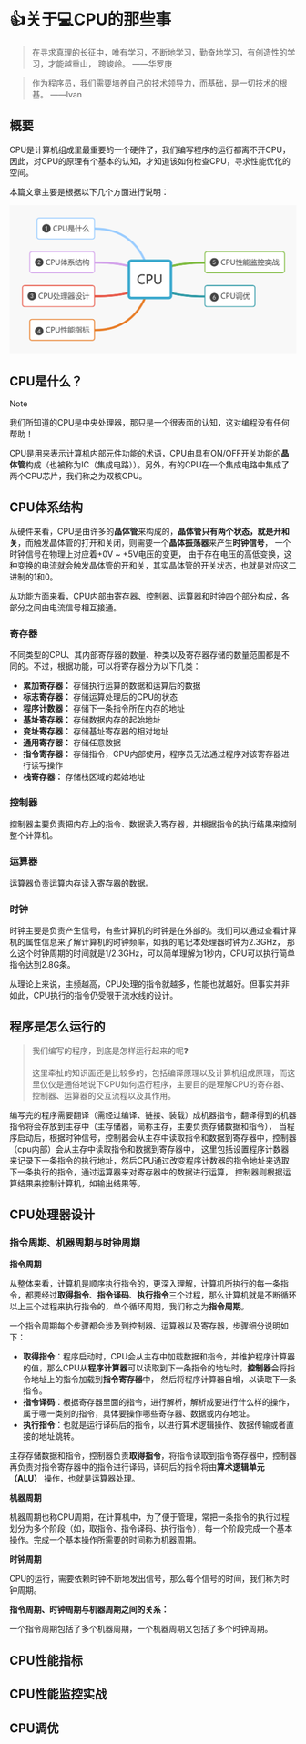 # :thumbsup:关于:computer:CPU的那些事

> 在寻求真理的长征中，唯有学习，不断地学习，勤奋地学习，有创造性的学习，才能越重山， 跨峻岭。 ——华罗庚

> 作为程序员，我们需要培养自己的技术领导力，而基础，是一切技术的根基。 ——lvan

## 概要

CPU是计算机组成里最重要的一个硬件了，我们编写程序的运行都离不开CPU，因此，对CPU的原理有个基本的认知，才知道该如何检查CPU，寻求性能优化的空间。

本篇文章主要是根据以下几个方面进行说明：

![img.png](../img/计算机基础/关于CPU的那些事.png)

## CPU是什么？

> [!NOTE]
> 我们所知道的CPU是中央处理器，那只是一个很表面的认知，这对编程没有任何帮助！

CPU是用来表示计算机内部元件功能的术语，CPU由具有ON/OFF开关功能的**晶体管**构成（也被称为IC（集成电路））。另外，有的CPU在一个集成电路中集成了两个CPU芯片，我们称之为双核CPU。

## CPU体系结构

从硬件来看，CPU是由许多的**晶体管**来构成的，**晶体管只有两个状态，就是开和关**，而触发晶体管的打开和关闭，则需要一个**晶体振荡器**来产生**时钟信号**，
一个时钟信号在物理上对应着+0V ~ +5V电压的变更， 由于存在电压的高低变换，这种变换的电流就会触发晶体管的开和关，其实晶体管的开关状态，也就是对应这二进制的1和0。

从功能方面来看，CPU内部由寄存器、控制器、运算器和时钟四个部分构成，各部分之间由电流信号相互接通。

### 寄存器

不同类型的CPU、其内部寄存器的数量、种类以及寄存器存储的数量范围都是不同的。不过，根据功能，可以将寄存器分为以下几类：

- **累加寄存器：** 存储执行运算的数据和运算后的数据
- **标志寄存器：** 存储运算处理后的CPU的状态
- **程序计数器：** 存储下一条指令所在内存的地址
- **基址寄存器：** 存储数据内存的起始地址
- **变址寄存器：** 存储基址寄存器的相对地址
- **通用寄存器：** 存储任意数据
- **指令寄存器：** 存储指令，CPU内部使用，程序员无法通过程序对该寄存器进行读写操作
- **栈寄存器：** 存储栈区域的起始地址

### 控制器

控制器主要负责把内存上的指令、数据读入寄存器，并根据指令的执行结果来控制整个计算机。

### 运算器

运算器负责运算内存读入寄存器的数据。

### 时钟

时钟主要是负责产生信号，有些计算机的时钟是在外部的。我们可以通过查看计算机的属性信息来了解计算机的时钟频率，如我的笔记本处理器时钟为2.3GHz，
那么这个时钟周期的时间就是1/2.3GHz，可以简单理解为1秒内，CPU可以执行简单指令达到2.8G条。

从理论上来说，主频越高，CPU处理的指令就越多，性能也就越好。但事实并非如此，CPU执行的指令仍受限于流水线的设计。

## 程序是怎么运行的

> 我们编写的程序，到底是怎样运行起来的呢:question:
> 
> 这里牵扯的知识面还是比较多的，包括编译原理以及计算机组成原理，而这里仅仅是通俗地说下CPU如何运行程序，主要目的是理解CPU的寄存器、控制器、运算器的交互流程以及其作用。

编写完的程序需要翻译（需经过编译、链接、装载）成机器指令，翻译得到的机器指令将会存放到主存中（主存储器，简称主存，主要负责存储数据和指令），
当程序启动后，根据时钟信号，控制器会从主存中读取指令和数据到寄存器中，控制器（cpu内部）会从主存中读取指令和数据到寄存器中，
这里包括设置程序计数器来记录下一条指令的执行地址，然后CPU通过改变程序计数器的指令地址来选取下一条执行的指令，通过运算器来对寄存器中的数据进行运算，
控制器则根据运算结果来控制计算机，如输出结果等。

## CPU处理器设计

### 指令周期、机器周期与时钟周期

**指令周期**

从整体来看，计算机是顺序执行指令的，更深入理解，计算机所执行的每一条指令，都要经过**取得指令**、**指令译码**、**执行指令**三个过程，那么计算机就是不断循环以上三个过程来执行指令的，单个循环周期，我们称之为**指令周期**。

一个指令周期每个步骤都会涉及到控制器、运算器以及寄存器，步骤细分说明如下：
- **取得指令**：程序启动时，CPU会从主存中加载数据和指令，并维护程序计算器的值，那么CPU从**程序计算器**可以读取到下一条指令的地址时，**控制器**会将指令地址上的指令加载到**指令寄存器**中，
  然后将程序计算器自增，以读取下一条指令。
- **指令译码**：根据寄存器里面的指令，进行解析，解析成要进行什么样的操作，属于哪一类别的指令，具体要操作哪些寄存器、数据或内存地址。
- **执行指令**：也就是运行译码后的指令，以进行算术逻辑操作、数据传输或者直接的地址跳转。

主存存储数据和指令，控制器负责**取得指令**，将指令读取到指令寄存器中，控制器再负责对指令寄存器中的指令进行译码，译码后的指令将由**算术逻辑单元（ALU）** 操作，也就是运算器处理。

**机器周期**

机器周期也称CPU周期，在计算机中，为了便于管理，常把一条指令的执行过程划分为多个阶段（如，取指令、指令译码、执行指令），每一个阶段完成一个基本操作。完成一个基本操作所需要的时间称为机器周期。

**时钟周期**

CPU的运行，需要依赖时钟不断地发出信号，那么每个信号的时间，我们称为时钟周期。

**指令周期、时钟周期与机器周期之间的关系：**

一个指令周期包括了多个机器周期，一个机器周期又包括了多个时钟周期。

## CPU性能指标

## CPU性能监控实战

## CPU调优
